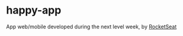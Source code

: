 # happy-app

<p>App web/mobile developed during the next level week, by <a href="https://rocketseat.com.br/">RocketSeat</a></p>
